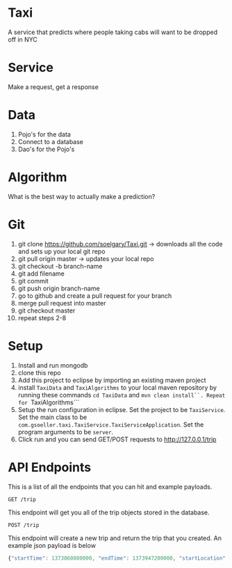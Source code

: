 Taxi
====

A service that predicts where people taking cabs will want to be dropped off in NYC

Service
=======

Make a request, get a response

Data
====

1. Pojo's for the data
2. Connect to a database
3. Dao's for the Pojo's

Algorithm
=========

What is the best way to actually make a prediction?


Git
===

1. git clone https://github.com/soelgary/Taxi.git -> downloads all the code and sets up your local git repo
2. git pull origin master -> updates your local repo
3. git checkout -b branch-name
4. git add filename
5. git commit 
6. git push origin branch-name
7. go to github and create a pull request for your branch
8. merge pull request into master
9. git checkout master
10. repeat steps 2-8

Setup
=====

1. Install and run mongodb
2. clone this repo
3. Add this project to eclipse by importing an existing maven project
4. install ```TaxiData``` and ```TaxiAlgorithms``` to your local maven repository by running these commands ```cd TaxiData``` and ```mvn clean install``. Repeat for ```TaxiAlgorithms```
5. Setup the run configuration in eclipse. Set the project to be ```TaxiService```. Set the main class to be ```com.gsoeller.taxi.TaxiService.TaxiServiceApplication```. Set the program arguments to be ```server```.
6. Click run and you can send GET/POST requests to http://127.0.0.1/trip


API Endpoints
=============

This is a list of all the endpoints that you can hit and example payloads.

```
GET /trip
```


This endpoint will get you all of the trip objects stored in the database.

```
POST /trip
```

This endpoint will create a new trip and return the trip that you created. An example json payload is below

```javascript
{"startTime": 1373860800000, "endTime": 1373947200000, "startLocation": { "latitude": 50, "longitude": 100}, "endLocation": { "latitude": 50, "longitude": 100 }}
```




















